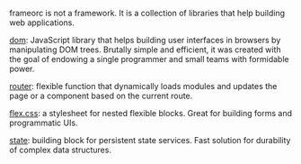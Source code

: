 frameorc is not a framework. It is a collection of libraries that help building
web applications.

[dom](doc/dom.md): JavaScript library that helps building user interfaces
in browsers by manipulating DOM trees. Brutally simple and efficient,
it was created with the goal of endowing a single programmer and small teams
with formidable power.

[router](doc/router.md): flexible function that dynamically loads
modules and updates the page or a component based on the current route.

[flex.css](doc/flex.html): a stylesheet for nested flexible blocks. Great for
building forms and programmatic UIs.

[state](doc/state.md): building block for persistent state services. Fast
solution for durability of complex data structures.

